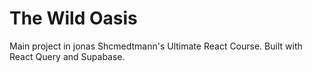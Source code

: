 # The Wild Oasis

Main project in jonas Shcmedtmann's Ultimate React Course. Built with React Query and Supabase.

